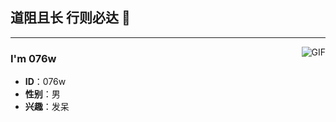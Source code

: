 ## 道阻且长 行则必达 👋
---
<img align="right" alt="GIF" src="https://raw.githubusercontent.com/JoeyBling/JoeyBling/master/pic/pusheencode.gif" />

### I'm 076w

- **ID**：076w
- **性别**：男
- **兴趣**：发呆
